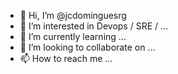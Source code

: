 - 👋 Hi, I’m @jcdominguesrg
- 👀 I’m interested in Devops / SRE / ...
- 🌱 I’m currently learning ...
- 💞️ I’m looking to collaborate on ...
- 📫 How to reach me ...

<!---
jcdominguesrg/jcdominguesrg is a ✨ special ✨ repository because its `README.md` (this file) appears on your GitHub profile.
You can click the Preview link to take a look at your changes.
--->
